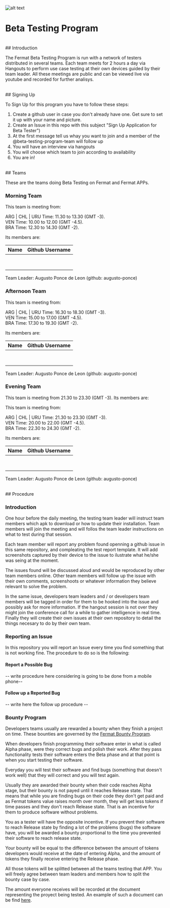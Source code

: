 <!-- all links tested by laderuner -->
![alt text](https://github.com/bitDubai/media-kit/blob/master/MediaKit/Fermat%20Branding/Fermat%20Logotype/Fermat_Logo_3D.png "Fermat Logo")

# Beta Testing Program

<br>
## Introduction

The Fermat Beta Testing Program is run with a network of testers distributed in several teams. Each team meets for 2 hours a day via Hangouts to perform use case testing at their own devices guided by their team leader. All these meetings are public and can be viewed live via youtube and recorded for further analisys. 

<br>
## Signing Up

To Sign Up for this program you have to follow these steps:

1. Create a github user in case you don't already have one. Get sure to set it up with your name and picture.
2. Create an Issue in this repo with this subject "Sign Up Application for Beta Tester")
3. At the first message tell us whay you want to join and a member of the @beta-testing-program-team will follow up 
4. You will have an interview via hangouts
5. You will choose which team to join according to availability
6. You are in!

<br>
## Teams

These are the teams doing Beta Testing on Fermat and Fermat APPs.

### Morning Team

This team is meeting from:

ARG | CHL | URU Time: 11.30 to 13.30 (GMT -3). <br>
VEN Time: 10.00 to 12.00 (GMT -4.5). <br>
BRA Time: 12.30 to 14.30 (GMT -2). <br>

Its members are:

|Name|Github Username|
|:--:|:--:|
|    |    |
|    |    |
|    |    |
|    |    |
|    |    |
|    |    |
|    |    |
|    |    |

Team Leader: Augusto Ponce de Leon (github: augusto-ponce)

### Afternoon Team

This team is meeting from:

ARG | CHL | URU Time: 16.30 to 18.30 (GMT -3). <br>
VEN Time: 15.00 to 17.00 (GMT -4.5). <br>
BRA Time: 17.30 to 19.30 (GMT -2). <br>

Its members are:

|Name|Github Username|
|:--:|:--:|
|    |    |
|    |    |
|    |    |
|    |    |
|    |    |
|    |    |
|    |    |
|    |    |

Team Leader: Augusto Ponce de Leon (github: augusto-ponce)

### Evening Team

This team is meeting from 21.30 to 23.30 (GMT -3). Its members are:

This team is meeting from:

ARG | CHL | URU Time: 21.30 to 23.30 (GMT -3). <br>
VEN Time: 20.00 to 22.00 (GMT -4.5). <br>
BRA Time: 22.30 to 24.30 (GMT -2). <br>

Its members are:

|Name|Github Username|
|:--:|:--:|
|    |    |
|    |    |
|    |    |
|    |    |
|    |    |
|    |    |
|    |    |
|    |    |

Team Leader: Augusto Ponce de Leon (github: augusto-ponce)

<br>
## Procedure

### Introduction

One hour before the daily meeting, the testing team leader will instruct team members which apk to download or how to update their installation. Team members will join the meeting and will follos the team leader instructions on what to test during that session.

Each team member will report any problem found openning a github issue in this same repository, and compleating the test report template. It will add screenshots captured by their device to the issue to ilustrate what he/she was seing at the moment. 

The issues found will be discussed aloud and would be reproduced by other team members online. Other team members will follow up the issue with their own comments, screenshoots or whatever information they believe relevant to solve the problem. 

In the same issue, developers team leaders and / or developers team members will be tagged in order for them to be hooked into the issue and possibly ask for more information. If the hangout session is not over they might join the conference call for a while to gather intelligence in real time. Finally they will create their own issues at their own repository to detail the things necesary to do by their own team. 

### Reporting an Issue

In this repository you will report an Issue every time you find something that is not working fine. The procedure to do so is the following:

#### Report a Possible Bug

-- write procedure here considering is going to be done from a mobile phone--

#### Follow up a Reported Bug

-- write here the follow up procedure --

### Bounty Program

Developers teams usually are rewarded a bounty when they finish a project on time. These bounties are governed by the [Fermat Bounty Program](https://github.com/bitDubai/bounty-program).

When developers finish programming their software enter in what is called Alpha phase, were they correct bugs and polish their work. After they pass functionality tests their software enters the Beta phase and at that point is when you start testing their software. 

Everyday you will test their software and find bugs (something that doesn't work well) that they will correct and you will test again. 

Usually they are awarded their bounty when their code reaches Alpha stage, but their bounty is not payed until it reaches Release state. That means that while you are finding bugs on their code they don't get paid and as Fermat tokens value raises month over month, they will get less tokens if time passes and they don't reach Release state. That is an incentive for them to produce software without problems. 

You as a tester will have the opposite incentive. If you prevent their software to reach Release state by finding a lot of the problems (bugs) the software have, you will be awarded a bounty proportional to the time you prevented their software to reach release state.

Your bounty will be equal to the difference between the amount of tokens developers would receive at the date of entering Alpha, and the amount of tokens they finally receive entering the Release phase.

All those tokens will be splitted between all the teams testing that APP. You will freely agree between team leaders and members how to split the bounty case by case.

The amount everyone receives will be recorded at the document representing the proyect being tested. An example of such a document can be find [here](https://github.com/bitDubai/bounty-program/blob/master/bounties/Digital-Asset-Platform.md). 

